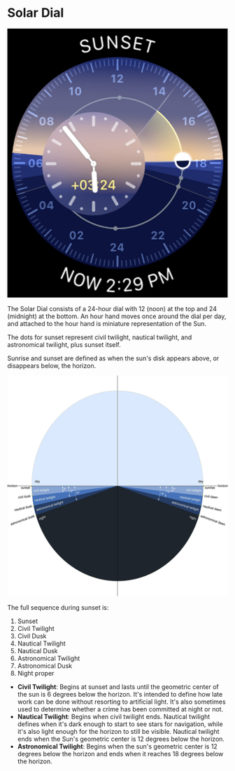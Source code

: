 # Solar Dial

![Solar Dial](assets/solar-dial.jpg)

The Solar Dial consists of a 24-hour dial with 12 (noon) at the top and 24 (midnight) at the bottom. An hour hand moves once around the dial per day, and attached to the hour hand is miniature representation of the Sun.

The dots for sunset represent civil twilight, nautical twilight, and astronomical twilight, plus sunset itself.

Sunrise and sunset are defined as when the sun's disk appears above, or disappears below, the horizon.

![Solar Dial Diagram](assets/solar-dial-diagram.jpg)

The full sequence during sunset is:

1. Sunset
2. Civil Twilight
3. Civil Dusk
4. Nautical Twilight
5. Nautical Dusk
6. Astronomical Twilight
7. Astronomical Dusk
8. Night proper

- **Civil Twilight**: Begins at sunset and lasts until the geometric center of the sun is 6 degrees below the horizon. It's intended to define how late work can be done without resorting to artificial light. It's also sometimes used to determine whether a crime has been committed at night or not.
- **Nautical Twilight**: Begins when civil twilight ends. Nautical twilight defines when it's dark enough to start to see stars for navigation, while it's also light enough for the horizon to still be visible. Nautical twilight ends when the Sun's geometric center is 12 degrees below the horizon.
- **Astronomical Twilight**: Begins when the sun's geometric center is 12 degrees below the horizon and ends when it reaches 18 degrees below the horizon.